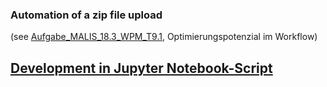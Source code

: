 ### Automation of a zip file upload

(see [Aufgabe_MALIS_18.3_WPM_T9.1](https://github.com/ammendola/Aufgabe_MALIS_18.3_WPM_T9.1), Optimierungspotenzial im Workflow)

## [Development in Jupyter Notebook-Script](http://localhost:8888/notebooks/Aufgabe_MALIS_18.3_WPM_T9.2.ipynb)
